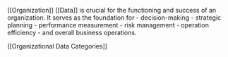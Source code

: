 [[Organization]] [[Data]] is crucial for the functioning and success of an organization.
It serves as the foundation for 
	- decision-making
	- strategic planning
	- performance measurement
	- risk management
	- operation efficiency
	- and overall business operations.

[[Organizational Data Categories]]